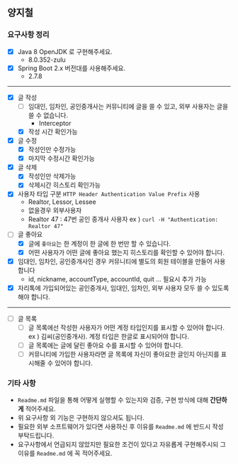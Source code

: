 양지철
---
### 요구사항 정리
- [x] Java 8 OpenJDK 로 구현해주세요.
    - 8.0.352-zulu
- [x] Spring Boot 2.x 버전대를 사용해주세요.
    - 2.7.8
---
- [x] 글 작성
  - [ ] 임대인, 임차인, 공인중개사는 커뮤니티에 글을 쓸 수 있고, 외부 사용자는 글을 쓸 수 없습니다.
    - Interceptor
  - [x] 작성 시간 확인가능
- [x] 글 수정
  - [x] 작성인만 수정가능
  - [x] 마지막 수정시간 확인가능
- [x] 글 삭제
  - [x] 작성인만 삭제가능
  - [x] 삭제시간 히스토리 확인가능
- [x] 사용자 타입 구분 `HTTP Header Authentication Value Prefix` 사용
  - Realtor, Lessor, Lessee
  - 없을경우 외부사용자
  - Realtor 47 : 47번 공인 중개사 사용자 ex ) `curl -H "Authentication: Realtor 47"`
- [ ] 글 좋아요
  - [x] 글에 `좋아요`는 한 계정이 한 글에 한 번만 할 수 있습니다.
  - [x] 어떤 사용자가 어떤 글에 좋아요 했는지 히스토리를 확인할 수 있어야 합니다.
- [x] 임대인, 임차인, 공인중개사인 경우 커뮤니티에 별도의 회원 테이블을 만들어 사용합니다
  - id, nickname, accountType, accountId, quit ... 필요시 추가 가능
- [x] 자리톡에 가입되어있는 공인중개사, 임대인, 임차인, 외부 사용자 모두 쓸 수 있도록 해야 합니다.
---
- [ ] 글 목록
  - [ ] 글 목록에선 작성한 사용자가 어떤 계정 타입인지를 표시할 수 있어야 합니다. ex ) 김씨(공인중개사). 계정 타입은 한글로 표시되어야 합니다.
  - [ ] 글 목록에는 글에 달린 좋아요 수를 표시할 수 있어야 합니다.
  - [ ] 커뮤니티에 가입한 사용자라면 글 목록에 자신이 좋아요한 글인지 아닌지를 표시해줄 수 있어야 합니다.
### 기타 사항
- `Readme.md` 파일을 통해 어떻게 실행할 수 있는지와 검증, 구현 방식에 대해 **간단하게** 적어주세요.
- 위 요구사항 외 기능은 구현하지 않으셔도 됩니다.
- 필요한 외부 소프트웨어가 있다면 사용하신 후 이유를 `Readme.md` 에 반드시 작성 부탁드립니다.
- 요구사항에서 언급되지 않았지만 필요한 조건이 있다고 자유롭게 구현해주시되 그 이유를 `Readme.md` 에 꼭 적어주세요.